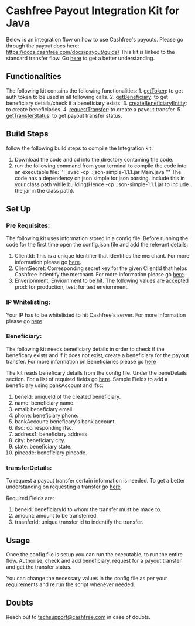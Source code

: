 # Cashfree Payout Integration Kit for Java

Below is an integration flow on how to use Cashfree's payouts.
Please go through the payout docs here: https://docs.cashfree.com/docs/payout/guide/
This kit is linked to the standard transfer flow. Go [here](https://dev.cashfree.com/payouts/integrations/standard-transfer) to get a better understanding.

## Functionalities

The following kit contains the following functionalities:
    1. [getToken](https://dev.cashfree.com/api-reference/payouts-api#authorise): to get auth token to be used in all          following calls.
    2. [getBeneficiary](https://dev.cashfree.com/api-reference/payouts-api#get-beneficiary-details): to get beneficiary details/check if a beneficiary exists.
    3. [createBeneficiaryEntity](https://dev.cashfree.com/api-reference/payouts-api#create-beneficiary): to create beneficiaries.
    4. [requestTransfer](https://dev.cashfree.com/api-reference/payouts-api#standard-transfer): to create a payout transfer.
    5. [getTransferStatus](https://dev.cashfree.com/api-reference/payouts-api#get-transfer-status): to get payout transfer status.

## Build Steps

follow the following build steps to compile the Integration kit:
  1. Download the code and cd into the directory containing the code.
  2. run the following command from your terminal to compile the code into an executable file:
      ''' javac -cp .:json-simple-1.1.1.jar Main.java '''
      The code has a dependency on json simple for json parsing. Include this in your class path while building(Hence -cp .:son-simple-1.1.1.jar 
      to include the jar in the class path).
## Set Up

### Pre Requisites:
The following kit uses information stored in a config file. Before running the code for the first time open the config.json file
and add the relevant details:
  1. ClientId: This is a unique Identifier that identifies the merchant. For more information please go [here](https://dev.cashfree.com/payouts/integrations/pre-requisites#credentials).
  2. ClientSecret: Corresponding secret key for the given ClientId that helps Cashfree indentify the merchant. For more information please go [here](https://dev.cashfree.com/payouts/integrations/pre-requisites#credentials).
  3. Enverionment: Enviornment to be hit. The following values are accepted prod: for production, test: for test enviornment.

### IP Whitelisting:

Your IP has to be whitelisted to hit Cashfree's server. For more information please go [here](https://dev.cashfree.com/payouts/integrations/pre-requisites#ip).

### Beneficiary:
The following kit needs beneficiary details in order to check if the beneficary exists and if it does not exist, 
create a beneficiary for the payout transfer. For more information on Beneficiaries please go [here](https://dev.cashfree.com/payouts/integrations/standard-transfer#beneficiary)

The kit reads beneficary details from the config file. Under the beneDetails section. For a list of required fields go [here](https://dev.cashfree.com/api-reference/payouts-api#create-beneficiary).
Sample Fields to add a beneficiary using bankAccount and ifsc:
  1. beneId: uniqueId of the created beneficiary.
  2. name: beneficiary name.
  3. email: beneficiary email.
  4. phone: beneficiary phone.
  5. bankAccount: beneficary's bank account.
  6. ifsc: corresponding ifsc.
  7. address1: beneficiary address.
  8. city: beneficiary city.
  9. state: beneficiary state.
  10. pincode: beneficiary pincode.
  
### transferDetails:
To request a payout transfer certain information is needed. To get a better understanding on requesting a transfer go [here](https://dev.cashfree.com/api-reference/payouts-api#standard-transfer).

Required Fields are:
  1. beneId: beneficiaryId to whom the transfer must be made to.
  2. amount: amount to be transferred.
  3. trasnferId: unique transfer id to indentify the transfer.


## Usage

Once the config file is setup you can run the executable, to run the entire flow. Authorise, check and add beneficiary, 
request for a payout transfer and get the transfer status.

You can change the necessary values in the config file as per your requirements and re run the script whenever needed.

## Doubts

Reach out to techsupport@cashfree.com in case of doubts.
 


